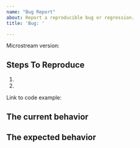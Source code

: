 ```yaml
---
name: "Bug Report"
about: Report a reproducible bug or regression.
title: 'Bug: '

---
```


<!--
    Please provide a clear and concise description of what the bug is. Include
    screenshots if needed. Please test using the latest version to make sure
    your issue has not already been fixed.
-->

Microstream version: <!--  -->

## Steps To Reproduce

1.
2.

<!--
    Your bug will get fixed much faster if we can run your code and it doesn't
    have other dependencies!
-->

Link to code example:

<!--
    Please provide a CodeSandbox (https://codesandbox.io/s/new), a link to a
    repository on GitHub, or provide a minimal code example that reproduces the
    problem. You may provide a screenshot of the application if you think it is
    relevant to your bug report. Here are some tips for providing a minimal
    example: https://stackoverflow.com/help/mcve.
-->

## The current behavior
<!--  -->

## The expected behavior
<!--  -->
